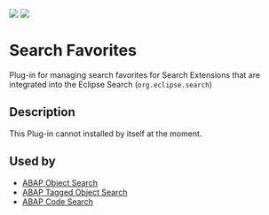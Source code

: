 ![](https://img.shields.io/badge/Java-SE11+-green) ![](https://img.shields.io/badge/eclipse-2020--09+-green)

# Search Favorites

Plug-in for managing search favorites for Search Extensions that are integrated into the Eclipse Search (`org.eclipse.search`)

## Description

This Plug-in cannot installed by itself at the moment.

## Used by

- [ABAP Object Search](../search-tools/README.md)
- [ABAP Tagged Object Search](../tags/README.md)
- [ABAP Code Search](../code-search/README.md)
